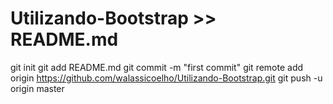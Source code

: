 # Utilizando-Bootstrap >> README.md
git init
git add README.md
git commit -m "first commit"
git remote add origin https://github.com/walassicoelho/Utilizando-Bootstrap.git
git push -u origin master
